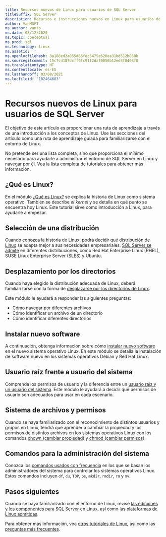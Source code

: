```yaml
---
title: Recursos nuevos de Linux para usuarios de SQL Server
titleSuffix: SQL Server
description: Recursos e instrucciones nuevos en Linux para usuarios de SQL Server.
author: VanMSFT
ms.author: vanto
ms.date: 08/12/2020
ms.topic: conceptual
ms.prod: sql
ms.technology: linux
ms.assetid: ''
ms.openlocfilehash: 3a188ed2a055d65fec5475e620ea31bd512b058b
ms.sourcegitcommit: 15c7cd187dcff9fc91f2daf0056b12ed3f0403f0
ms.translationtype: HT
ms.contentlocale: es-ES
ms.lasthandoff: 03/08/2021
ms.locfileid: "102464683"
---
```

# <a name="new-to-linux-resources-for-sql-users"></a>Recursos nuevos de Linux para usuarios de SQL Server

El objetivo de este artículo es proporcionar una ruta de aprendizaje a través de una introducción a los conceptos de Linux. Use las secciones del artículo como una ruta de aprendizaje guiada para familiarizarse con el entorno de Linux.

No pretende ser una lista completa, sino que proporciona el mínimo necesario para ayudarle a administrar el entorno de SQL Server en Linux y navegar por él. Vea la [lista completa de tutoriales](https://www.linux.org/forums/linux-beginner-tutorials.123/) para obtener más información. 

## <a name="what-is-linux"></a>¿Qué es Linux?

En el módulo [¿Qué es Linux?](https://www.linux.org/threads/what-is-linux.4106/) se explica la historia de Linux como sistema operativo. También se describe *el kernel* y se detalla en qué punto se encuentra hoy Linux. Este tutorial sirve como introducción a Linux, para ayudarle a empezar. 

## <a name="select-a-distribution"></a>Selección de una distribución

Cuando conozca la historia de Linux, podrá decidir qué [distribución de Linux](https://www.linux.org/threads/selecting-a-linux-distribution.4117/) se adapta mejor a sus necesidades empresariales. [SQL Server se admite](sql-server-linux-release-notes-2019.md#supported-platforms) en diferentes distribuciones, como Red Hat Enterprise Linux (RHEL), SUSE Linux Enterprise Server (SLES) y Ubuntu.


## <a name="get-around-directories"></a>Desplazamiento por los directorios

Cuando haya elegido la distribución adecuada de Linux, deberá familiarizarse con la forma de [desplazarse por los directorios de Linux](https://www.linux.org/threads/getting-around-in-linux-directories.4120/).

Este módulo le ayudará a responder las siguientes preguntas:

- Cómo navegar por diferentes archivos 
- Cómo identificar un archivo de un directorio
- Cómo identificar diferentes directorios 


## <a name="install-new-software"></a>Instalar nuevo software 

A continuación, obtenga información sobre cómo [instalar nuevo software](https://www.linux.org/threads/installing-new-software-debian-red-hat-slackware.4119/) en el nuevo sistema operativo Linux. En este módulo se detalla la instalación de software nuevo en los sistemas operativos Debian y Red Hat Linux. 


## <a name="root-versus-system-user"></a>Usuario raíz frente a usuario del sistema

Comprenda los permisos de usuario y la diferencia entre un [usuario raíz y un usuario del sistema](https://www.linux.org/threads/when-to-work-as-root-when-to-work-as-a-system-user.4136/). Este módulo le ayudará a decidir qué permisos de usuario son adecuados para usar en cada escenario. 

## <a name="file-system-and-permissions"></a>Sistema de archivos y permisos

Cuando se haya familiarizado con el reconocimiento de distintos usuarios y grupos en Linux, tendrá que aprender a cambiar la propiedad y los permisos de distintos archivos en los sistemas operativos Linux con los comandos [chown (cambiar propiedad)](https://www.linux.org/threads/file-permisions-chown.4125/) y [chmod (cambiar permisos)](https://www.linux.org/threads/file-permissions-chmod.4124). 


## <a name="commands-for-system-administration"></a>Comandos para la administración del sistema

Conozca los [comandos usados con frecuencia](https://www.linux.org/threads/commands-for-system-administration.4126/) en los que se basan los administradores del sistema para controlar los sistemas operativos Linux. Estos comandos incluyen `df`, `du`, `TOP`, `ps`, `mkdir`, `rmdir`, `rm` y `mv`. 


## <a name="next-steps"></a>Pasos siguientes

Cuando se haya familiarizado con el entorno de Linux, revise [las ediciones y los componentes](sql-server-linux-editions-and-components-2019.md) para SQL Server en Linux, así como las [plataformas de Linux admitidas](sql-server-linux-release-notes-2019.md). 

Para obtener más información, vea [otros tutoriales de Linux](https://www.linux.org/forums/linux-beginner-tutorials.123/), así como las [preguntas más frecuentes](sql-server-linux-faq.yml).

